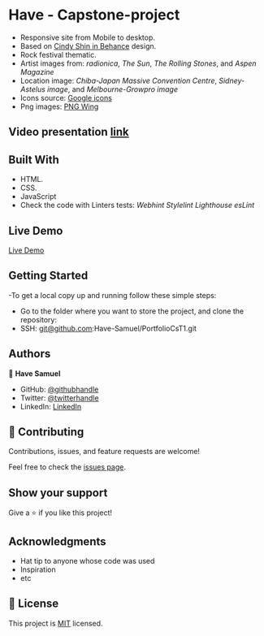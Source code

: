 # Have - Capstone-project

- Responsive site from Mobile to desktop.
- Based on [Cindy Shin in Behance](https://www.behance.net/adagio07) design.
- Rock festival thematic.
- Artist images from:
  _radionica_,
  _The Sun_,
  _The Rolling Stones_,
  and _Aspen Magazine_
- Location image:
  _Chiba-Japan Massive Convention Centre_,
  _Sidney-Astelus image_,
  and _Melbourne-Growpro image_
- Icons source: [Google icons](https://fonts.google.com/icons)
- Png images: [PNG Wing](https://www.pngwing.com/)

## Video presentation [link]()

## Built With

- HTML.
- CSS.
- JavaScript
- Check the code with Linters tests:
  _Webhint_
  _Stylelint_
  _Lighthouse_
  _esLint_

## Live Demo

[Live Demo](https://have-samuel.github.io/PortfolioCsT1/)


## Getting Started

-To get a local copy up and running follow these simple steps:

- Go to the folder where you want to store the project, and clone the repository:
- SSH: git@github.com:Have-Samuel/PortfolioCsT1.git


## Authors

👤 **Have Samuel**

- GitHub: [@githubhandle](https://github.com/)
- Twitter: [@twitterhandle](https://twitter.com/home)
- LinkedIn: [LinkedIn](https://www.linkedin.com/feed/)

## 🤝 Contributing

Contributions, issues, and feature requests are welcome!

Feel free to check the [issues page](../../issues/).

## Show your support

Give a ⭐️ if you like this project!

## Acknowledgments

- Hat tip to anyone whose code was used
- Inspiration
- etc

## 📝 License

This project is [MIT](./MIT.md) licensed.

